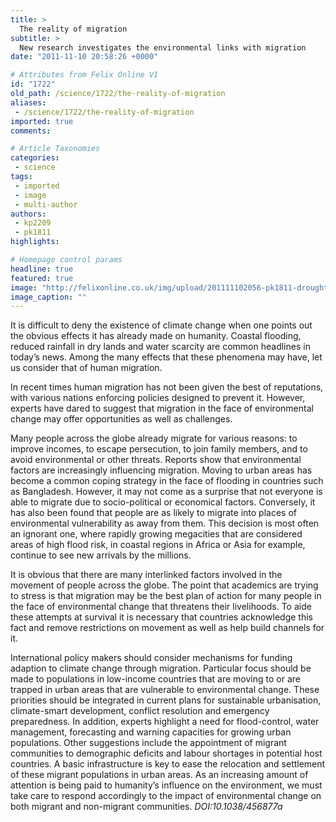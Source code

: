 ```yaml
---
title: >
  The reality of migration
subtitle: >
  New research investigates the environmental links with migration
date: "2011-11-10 20:58:26 +0000"

# Attributes from Felix Online V1
id: "1722"
old_path: /science/1722/the-reality-of-migration
aliases:
 - /science/1722/the-reality-of-migration
imported: true
comments:

# Article Taxonomies
categories:
 - science
tags:
 - imported
 - image
 - multi-author
authors:
 - kp2209
 - pk1811
highlights:

# Homepage control params
headline: true
featured: true
image: "http://felixonline.co.uk/img/upload/201111102056-pk1811-drought_wetland.jpg"
image_caption: ""
---
```


It is difficult to deny the existence of climate change when one points out the obvious effects it has already made on humanity. Coastal flooding, reduced rainfall in dry lands and water scarcity are common headlines in today’s news. Among the many effects that these phenomena may have, let us consider that of human migration.

In recent times human migration has not been given the best of reputations, with various nations enforcing policies designed to prevent it. However, experts have dared to suggest that migration in the face of environmental change may offer opportunities as well as challenges.

Many people across the globe already migrate for various reasons: to improve incomes, to escape persecution, to join family members, and to avoid environmental or other threats. Reports show that environmental factors are increasingly influencing migration. Moving to urban areas has become a common coping strategy in the face of flooding in countries such as Bangladesh. However, it may not come as a surprise that not everyone is able to migrate due to socio-political or economical factors. Conversely, it has also been found that people are as likely to migrate into places of environmental vulnerability as away from them. This decision is most often an ignorant one, where rapidly growing megacities that are considered areas of high flood risk, in coastal regions in Africa or Asia for example, continue to see new arrivals by the millions.

It is obvious that there are many interlinked factors involved in the movement of people across the globe. The point that academics are trying to stress is that migration may be the best plan of action for many people in the face of environmental change that threatens their livelihoods. To aide these attempts at survival it is necessary that countries acknowledge this fact and remove restrictions on movement as well as help build channels for it.

International policy makers should consider mechanisms for funding adaption to climate change through migration. Particular focus should be made to populations in low-income countries that are moving to or are trapped in urban areas that are vulnerable to environmental change. These priorities should be integrated in current plans for sustainable urbanisation, climate-smart development, conflict resolution and emergency preparedness. In addition, experts highlight a need for flood-control, water management, forecasting and warning capacities for growing urban populations. Other suggestions include the appointment of migrant communities to demographic deficits and labour shortages in potential host countries. A basic infrastructure is key to ease the relocation and settlement of these migrant populations in urban areas. As an increasing amount of attention is being paid to humanity’s influence on the environment, we must take care to respond accordingly to the impact of environmental change on both migrant and non-migrant communities.
_DOI:10.1038/456877a_
